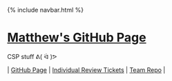 {% include navbar.html %}


# <u> Matthew's GitHub Page </u>
CSP stuff ᕕ( ᐛ )ᕗ

| [GitHub Page](https://pqhantom.github.io/Tri-3-Matthew-Cao-Manaka) | [Individual Review Tickets](https://github.com/Pqhantom/Tri-3-Matthew-Cao-Manaka/issues/assigned/Pqhantom) | [Team Repo](https://github.com/NinjaBreadLord/grup-grass) |

